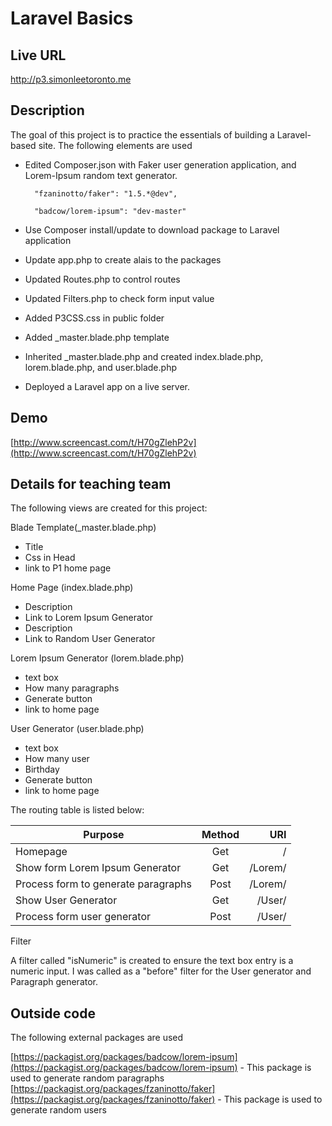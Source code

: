 # Laravel Basics

## Live URL
<http://p3.simonleetoronto.me>

## Description
The goal of this project is to practice the essentials of building a Laravel-based site. 
The following elements are used

- Edited Composer.json with Faker user generation application, and Lorem-Ipsum random text generator.

		"fzaninotto/faker": "1.5.*@dev",
		
		"badcow/lorem-ipsum": "dev-master"
		
- Use Composer install/update to download package to Laravel application
- Update app.php to create alais to the packages
- Updated Routes.php to control routes
- Updated Filters.php to check form input value
- Added P3CSS.css in public folder
- Added _master.blade.php template
- Inherited _master.blade.php and created index.blade.php, lorem.blade.php, and user.blade.php
- Deployed a Laravel app on a live server.


## Demo

[http://www.screencast.com/t/H70gZlehP2v](http://www.screencast.com/t/H70gZlehP2v)


## Details for teaching team

The following views are created for this project:

Blade Template(_master.blade.php)
- Title 
- Css in Head
- link to P1 home page 

Home Page (index.blade.php)
- Description 
- Link to Lorem Ipsum Generator
- Description
- Link to Random User Generator

Lorem Ipsum Generator (lorem.blade.php)
- text box
- How many paragraphs
- Generate button
- link to home page

User Generator (user.blade.php)
- text box
- How many user
- Birthday
- Generate button
- link to home page

The routing table is listed below: 


| Purpose        | Method           | URI  |
| ------------- |:-------------:| -----:|
|Homepage							|Get|						/ |
|Show form Lorem Ipsum Generator 	|Get |					/Lorem/|
|Process form to generate paragraphs |Post|					/Lorem/|
|Show User Generator					|Get|						/User/|
|Process form user generator			|Post| 					/User/	|

Filter 

A filter called "isNumeric" is created to ensure the text box entry is a numeric input.  I was called as a "before" filter for the User generator and Paragraph generator.


## Outside code
The following external packages are used

[https://packagist.org/packages/badcow/lorem-ipsum](https://packagist.org/packages/badcow/lorem-ipsum)  - This package is used to generate random paragraphs 
[https://packagist.org/packages/fzaninotto/faker](https://packagist.org/packages/fzaninotto/faker) - This package is used to generate random users
